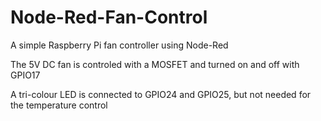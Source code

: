 # Node-Red-Fan-Control
A simple Raspberry Pi fan controller using Node-Red

The 5V DC fan is controled with a MOSFET and turned on and off with GPIO17

A tri-colour LED is connected to GPIO24 and GPIO25, but not needed for the temperature control
